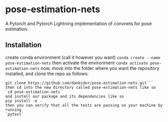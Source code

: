 # pose-estimation-nets
A Pytorch and Pytorch Lightning implementation of convnets for pose estimation.
## Installation
create conda environment (call it however you want)
`conda create --name pose-estimation-nets`
then activate the environment
`conda activate pose-estimation-nets`
now, move into the folder where you want the repository installed, and clone the repo as follows:
```cd <SOME FOLDER>
git clone https://github.com/danbider/pose-estimation-nets.git```
then cd into the new directory called pose-estimation-nets like so
`cd pose-estimation-nets`
and install our package and its dependencies like so
pip install -e .
then you can verify that all the tests are passing on your machine by running
`pytest`
